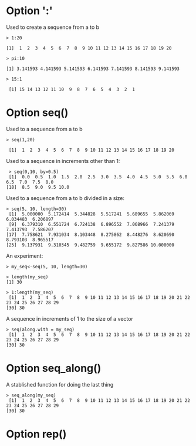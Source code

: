 # Option ':'
Used to create a sequence from a to b

```
> 1:20

[1]  1  2  3  4  5  6  7  8  9 10 11 12 13 14 15 16 17 18 19 20
```


 ```
 > pi:10
 
[1] 3.141593 4.141593 5.141593 6.141593 7.141593 8.141593 9.141593
```

```
> 15:1
 
 [1] 15 14 13 12 11 10  9  8  7  6  5  4  3  2  1
 ```
 

# Option seq()
Used to a sequence from a to b

```
> seq(1,20)

 [1]  1  2  3  4  5  6  7  8  9 10 11 12 13 14 15 16 17 18 19 20
```

Used to a sequence in increments other than 1:
```
 > seq(0,10, by=0.5)
 [1]  0.0  0.5  1.0  1.5  2.0  2.5  3.0  3.5  4.0  4.5  5.0  5.5  6.0  6.5  7.0  7.5  8.0
[18]  8.5  9.0  9.5 10.0
```

Used to a sequence from a to b divided in a size:
```
> seq(5, 10, length=30)
 [1]  5.000000  5.172414  5.344828  5.517241  5.689655  5.862069  6.034483  6.206897
 [9]  6.379310  6.551724  6.724138  6.896552  7.068966  7.241379  7.413793  7.586207
[17]  7.758621  7.931034  8.103448  8.275862  8.448276  8.620690  8.793103  8.965517
[25]  9.137931  9.310345  9.482759  9.655172  9.827586 10.000000
```

An experiment:

```
> my_seq<-seq(5, 10, length=30)

> length(my_seq)
[1] 30

> 1:length(my_seq)
 [1]  1  2  3  4  5  6  7  8  9 10 11 12 13 14 15 16 17 18 19 20 21 22 23 24 25 26 27 28 29
[30] 30
```

A sequence in increments of 1 to the size of a vector
```
> seq(along.with = my_seq)
 [1]  1  2  3  4  5  6  7  8  9 10 11 12 13 14 15 16 17 18 19 20 21 22 23 24 25 26 27 28 29
[30] 30
```

# Option seq_along()
A stablished function for doing the last thing
```
> seq_along(my_seq)
 [1]  1  2  3  4  5  6  7  8  9 10 11 12 13 14 15 16 17 18 19 20 21 22 23 24 25 26 27 28 29
[30] 30
```

# Option rep()


